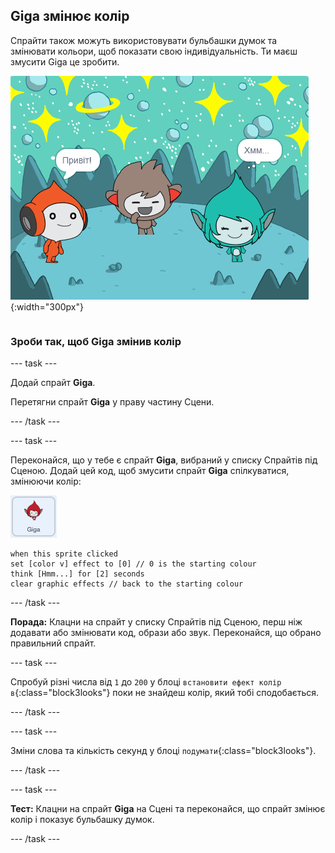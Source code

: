 ## Giga змінює колір

<div style="display: flex; flex-wrap: wrap">
<div style="flex-basis: 200px; flex-grow: 1; margin-right: 15px;">
Спрайти також можуть використовувати бульбашки думок та змінювати кольори, щоб показати свою індивідуальність. Ти маєш змусити Giga це зробити.
</div>
<div>

![Спрайт Giga думає: "Хм...".](images/giga-step2.png){:width="300px"}

</div>
</div>

### Зроби так, щоб Giga змінив колір

--- task ---

Додай спрайт **Giga**.

Перетягни спрайт **Giga** у праву частину Сцени.

--- /task ---

--- task ---

Переконайся, що у тебе є спрайт **Giga**, вибраний у списку Спрайтів під Сценою. Додай цей код, щоб змусити спрайт **Giga** спілкуватися, змінюючи колір:

![Спрайт Giga.](images/giga-sprite.png)

```blocks3
when this sprite clicked
set [color v] effect to [0] // 0 is the starting colour
think [Hmm...] for [2] seconds 
clear graphic effects // back to the starting colour
```

--- /task ---

**Порада:** Клацни на спрайт у списку Спрайтів під Сценою, перш ніж додавати або змінювати код, образи або звук. Переконайся, що обрано правильний спрайт.

--- task ---

Спробуй різні числа від `1` до `200` у блоці `встановити ефект колір в`{:class="block3looks"} поки не знайдеш колір, який тобі сподобається.

--- /task ---

--- task ---

Зміни слова та кількість секунд у блоці `подумати`{:class="block3looks"}.

--- /task ---

--- task ---

**Тест:** Клацни на спрайт **Giga** на Сцені та переконайся, що спрайт змінює колір і показує бульбашку думок.

--- /task ---

